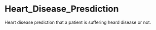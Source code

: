# Heart_Disease_Presdiction
Heart disease prediction that a patient is  suffering heard disease or not.
